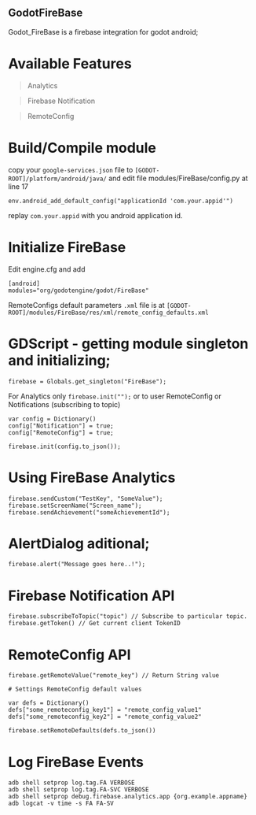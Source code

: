 ## GodotFireBase
Godot_FireBase is a firebase integration for godot android;

# Available Features
> Analytics

> Firebase Notification

> RemoteConfig

# Build/Compile module
copy your `google-services.json` file to `[GODOT-ROOT]/platform/android/java/` and edit file modules/FireBase/config.py at line 17
```
env.android_add_default_config("applicationId 'com.your.appid'")
```
replay `com.your.appid` with you android application id.

# Initialize FireBase
Edit engine.cfg and add
```
[android]
modules="org/godotengine/godot/FireBase"
```

RemoteConfigs default parameters `.xml` file is at `[GODOT-ROOT]/modules/FireBase/res/xml/remote_config_defaults.xml`

# GDScript - getting module singleton and initializing;
```
firebase = Globals.get_singleton("FireBase");
```
For Analytics only `firebase.init("");` or to user RemoteConfig or Notifications (subscribing to topic)
```
var config = Dictionary()
config["Notification"] = true;
config["RemoteConfig"] = true;

firebase.init(config.to_json());
```
# Using FireBase Analytics
```
firebase.sendCustom("TestKey", "SomeValue");
firebase.setScreenName("Screen_name");
firebase.sendAchievement("someAchievementId");
```

# AlertDialog aditional;
```
firebase.alert("Message goes here..!");
```

# Firebase Notification API
```
firebase.subscribeToTopic("topic") // Subscribe to particular topic.
firebase.getToken() // Get current client TokenID
```

# RemoteConfig API
```
firebase.getRemoteValue("remote_key") // Return String value

# Settings RemoteConfig default values

var defs = Dictionary()
defs["some_remoteconfig_key1"] = "remote_config_value1"
defs["some_remoteconfig_key2"] = "remote_config_value2"

firebase.setRemoteDefaults(defs.to_json())
```

# Log FireBase Events
```
adb shell setprop log.tag.FA VERBOSE
adb shell setprop log.tag.FA-SVC VERBOSE
adb shell setprop debug.firebase.analytics.app {org.example.appname}
adb logcat -v time -s FA FA-SV
```
